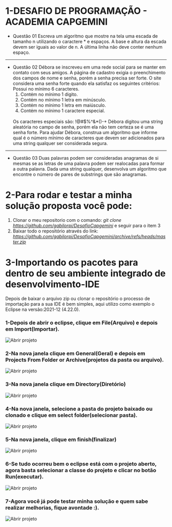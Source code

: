 # 1-DESAFIO DE PROGRAMAÇÃO - ACADEMIA CAPGEMINI

* Questão 01
Escreva um algoritmo que mostre na tela uma escada de tamanho n utilizando o caractere *
e espaços. A base e altura da escada devem ser iguais ao valor de n. A última linha não deve conter
nenhum espaço.
______________________________________________________
* Questão 02
Débora se inscreveu em uma rede social para se manter em contato com seus amigos. A
página de cadastro exigia o preenchimento dos campos de nome e senha, porém a senha precisa ser
forte. O site considera uma senha forte quando ela satisfaz os seguintes critérios:
 Possui no mínimo 6 caracteres.
  1. Contém no mínimo 1 digito.
  2. Contém no mínimo 1 letra em minúsculo.
  3. Contém no mínimo 1 letra em maiúsculo.
  4. Contém no mínimo 1 caractere especial.
  <br>
  Os caracteres especiais são: !@#$%^&*()-+
  Débora digitou uma string aleatória no campo de senha, porém ela não tem certeza se é uma
  senha forte. Para ajudar Débora, construa um algoritmo que informe qual é o número mínimo de
  caracteres que devem ser adicionados para uma string qualquer ser considerada segura.
______________________________________________________

* Questão 03
Duas palavras podem ser consideradas anagramas de si mesmas se as letras de uma palavra
podem ser realocadas para formar a outra palavra. Dada uma string qualquer, desenvolva um
algoritmo que encontre o número de pares de substrings que são anagramas.

# 2-Para rodar e testar a minha solução proposta você pode:

 1. Clonar o meu repositorio com o comando: *git clone https://github.com/gabilorpi/DesafioCapgemini* e seguir para o item 3
 2. Baixar todo o repositório através do link: *https://github.com/gabilorpi/DesafioCapgemini/archive/refs/heads/master.zip*
 
 # 3-Importando os pacotes para dentro de seu ambiente integrado de desenvolvimento-IDE
 
  Depois de baixar o arquivo zip ou clonar o repositório o processo de importação para a sua IDE é bem simples, aqui utilizo como exemplo o Eclipse na versão:2021-12 (4.22.0).
  
   ### 1-Depois de abrir  o eclipse, clique em File(Arquivo) e depois em Import(Importar).
   ![Abrir projeto](https://www.mesalvati.com.br/capgemini/eclipse-01.jpg)
   
   ### 2-Na nova janela clique em General(Geral) e depois em Projects From Folder or Archive(projetos da pasta ou arquivo).
   ![Abrir projeto](https://www.mesalvati.com.br/capgemini/eclipse-02.jpg)
   
   ### 3-Na nova janela clique em Directory(Diretório) 
   ![Abrir projeto](https://www.mesalvati.com.br/capgemini/eclipse-03.jpg)
   
   ### 4-Na nova janela, selecione a pasta do projeto baixado ou clonado e clique em select folder(selecionar pasta). 
   ![Abrir projeto](https://www.mesalvati.com.br/capgemini/eclipse-04.jpg)
   
   ### 5-Na nova janela, clique em finish(finalizar) 
   ![Abrir projeto](https://www.mesalvati.com.br/capgemini/eclipse-05.jpg)
   
   ### 6-Se tudo ocorreu bem o eclipse está com o projeto aberto, agora basta selecionar a classe do projeto e clicar no botão Run(executar). 
   ![Abrir projeto](https://www.mesalvati.com.br/capgemini/eclipse-06.jpg)
   
   ### 7-Agora você já pode testar minha solução e quem sabe realizar melhorias, fique avontade :).
   ![Abrir projeto](https://www.mesalvati.com.br/capgemini/eclipse-07.jpg)
   
   
